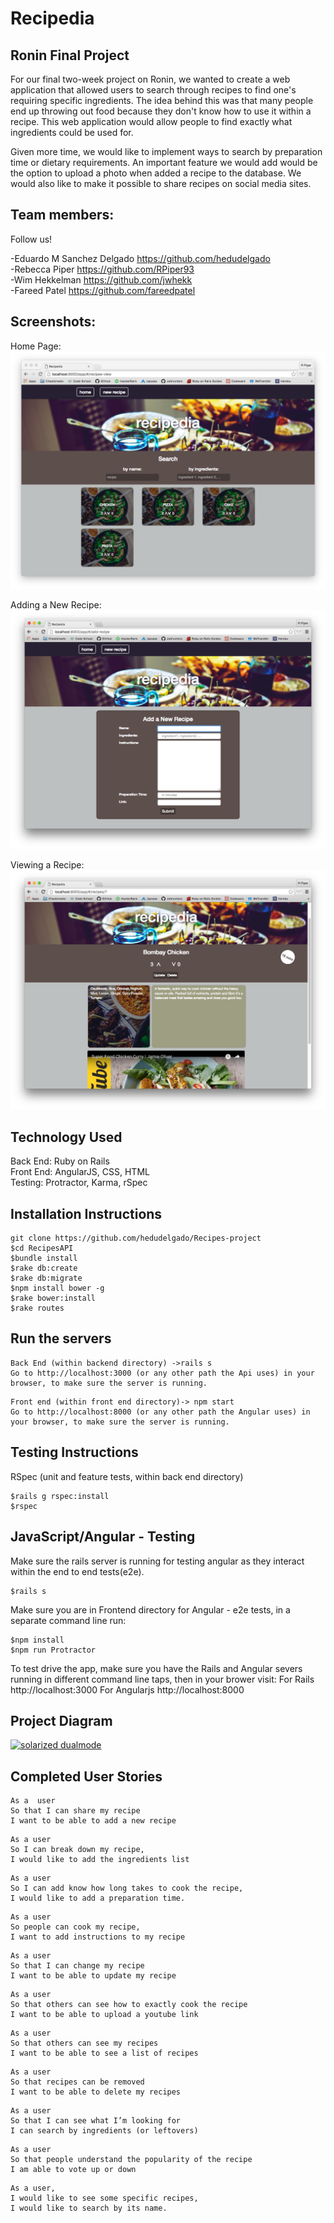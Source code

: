 Recipedia
==============

Ronin Final Project
-------------

For our final two-week project on Ronin, we wanted to create a web application that allowed users to search through recipes to find one's requiring specific ingredients. The idea behind this was that many people end up throwing out food because they don't know how to use it within a recipe. This web application would allow people to find exactly what ingredients could be used for.

Given more time, we would like to implement ways to search by preparation time or dietary requirements. An important feature we would add would be the option to upload a photo when added a recipe to the database. We would also like to make it possible to share recipes on social media sites.

Team members:
-------------

Follow us!

-Eduardo M Sanchez Delgado https://github.com/hedudelgado  
-Rebecca Piper https://github.com/RPiper93  
-Wim Hekkelman https://github.com/jwhekk  
-Fareed Patel https://github.com/fareedpatel

Screenshots:
---------------

Home Page:
![homepage](/screencaps/homepage.png)

Adding a New Recipe:
![add a recipe](/screencaps/add_recipe.png)

Viewing a Recipe:
![view recipe](/screencaps/view_recipe.png)

Technology Used
---------------
Back End: Ruby on Rails  
Front End: AngularJS, CSS, HTML  
Testing: Protractor, Karma, rSpec  

Installation Instructions
-------------------------
```
git clone https://github.com/hedudelgado/Recipes-project
$cd RecipesAPI
$bundle install
$rake db:create
$rake db:migrate
$npm install bower -g
$rake bower:install
$rake routes
```

Run the servers
---------------

```
Back End (within backend directory) ->rails s
Go to http://localhost:3000 (or any other path the Api uses) in your browser, to make sure the server is running.
```
```
Front end (within front end directory)-> npm start
Go to http://localhost:8000 (or any other path the Angular uses) in your browser, to make sure the server is running.
```



Testing Instructions
--------------------

RSpec (unit and feature tests, within back end directory)

```
$rails g rspec:install
$rspec
```

JavaScript/Angular - Testing
-----------------------------

Make sure the rails server is running for testing angular as they interact within the end to end tests(e2e).
```
$rails s
```

Make sure you are in Frontend directory for Angular - e2e tests, in a separate command line run:
```
$npm install
$npm run Protractor
```

To test drive the app, make sure you have the Rails and Angular severs running in different command line taps, then in your brower visit: For Rails http://localhost:3000 For Angularjs http://localhost:8000


Project Diagram
---------------

[![solarized dualmode](https://github.com/hedudelgado/Recipes-project/blob/master/diagram.png)](#features)

Completed User Stories
------------
```
As a  user
So that I can share my recipe
I want to be able to add a new recipe
```
```
As a user
So I can break down my recipe,
I would like to add the ingredients list
```
```
As a user
So I can add know how long takes to cook the recipe,
I would like to add a preparation time.
```
```
As a user
So people can cook my recipe,
I want to add instructions to my recipe
```
```
As a user
So that I can change my recipe
I want to be able to update my recipe
```
```
As a user
So that others can see how to exactly cook the recipe
I want to be able to upload a youtube link
```
```
As a user
So that others can see my recipes
I want to be able to see a list of recipes
```
```
As a user
So that recipes can be removed
I want to be able to delete my recipes
```
```
As a user
So that I can see what I’m looking for
I can search by ingredients (or leftovers)
```
```
As a user
So that people understand the popularity of the recipe
I am able to vote up or down
```
```
As a user,
I would like to see some specific recipes,
I would like to search by its name.
```
